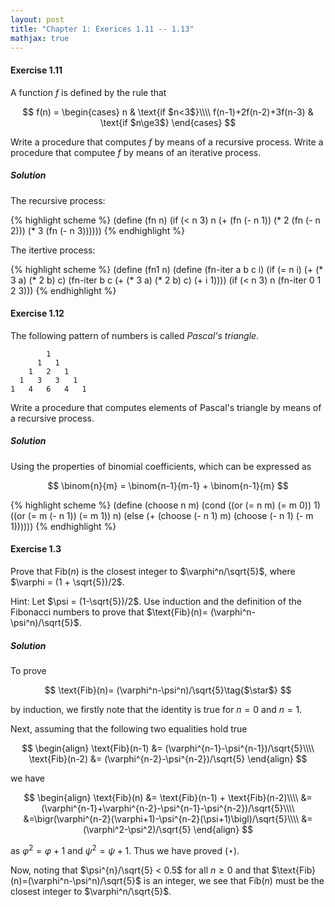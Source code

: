 ```yaml
---
layout: post
title: "Chapter 1: Exerices 1.11 -- 1.13"
mathjax: true
---
```


#### Exercise 1.11
A function $f$ is defined by the rule that

$$
f(n) = \begin{cases}
  n & \text{if $n<3$}\\\\
  f(n-1)+2f(n-2)+3f(n-3) & \text{if $n\ge3$}
  \end{cases}
$$

Write a procedure that computes $f$ by means of a recursive process.
Write a procedure that computee $f$ by means of an iterative process.

##### Solution
The recursive process:

{% highlight scheme %}
(define (fn n)
    (if (< n 3)
        n
        (+ (fn (- n 1))
           (* 2 (fn (- n 2)))
           (* 3 (fn (- n 3))))))
{% endhighlight %}

The itertive process:

{% highlight scheme %}
(define (fn1 n)
    (define (fn-iter a b c i)
        (if (= n i)
            (+ (* 3 a) (* 2 b) c)
            (fn-iter b c (+ (* 3 a) (* 2 b) c) (+ i 1))))
    (if (< n 3)
        n
        (fn-iter 0 1 2 3)))
{% endhighlight %}

#### Exercise 1.12
The following pattern of numbers is called _Pascal's triangle_.

            1
          1   1
        1   2   1
      1   3   3   1
    1   4   6   4   1
Write a procedure that computes elements of Pascal's triangle by
means of a recursive process.

##### Solution
Using the properties of binomial coefficients, which can be expressed
as

$$
\binom{n}{m} = \binom{n-1}{m-1} + \binom{n-1}{m}
$$

{% highlight scheme %}
(define (choose n m)
    (cond ((or (= n m) (= m 0)) 1)
          ((or (= m (- n 1)) (= m 1)) n)
          (else (+ (choose (- n 1) m)
                   (choose (- n 1) (- m 1))))))
{% endhighlight %}

#### Exercise 1.3
Prove that $\text{Fib}(n)$ is the closest integer to
$\varphi^n/\sqrt{5}$, where $\varphi = (1 + \sqrt{5})/2$.

Hint: Let $\psi = (1-\sqrt{5})/2$. Use induction and the definition of
the Fibonacci numbers to prove that
$\text{Fib}(n)= (\varphi^n-\psi^n)/\sqrt{5}$.

##### Solution
To prove

$$
\text{Fib}(n)= (\varphi^n-\psi^n)/\sqrt{5}\tag{$\star$}
$$

by induction, we firstly note that the identity is true for $n=0$ and
$n=1$.

Next, assuming that the following two equalities hold true

$$
\begin{align}
\text{Fib}(n-1) &= (\varphi^{n-1}-\psi^{n-1})/\sqrt{5}\\\\
\text{Fib}(n-2) &= (\varphi^{n-2}-\psi^{n-2})/\sqrt{5}
\end{align}
$$

we have

$$
\begin{align}
\text{Fib}(n) &= \text{Fib}(n-1) + \text{Fib}(n-2)\\\\
  &=(\varphi^{n-1}+\varphi^{n-2}-\psi^{n-1}-\psi^{n-2})/\sqrt{5}\\\\
  &=\bigr(\varphi^{n-2}(\varphi+1)-\psi^{n-2}(\psi+1)\bigl)/\sqrt{5}\\\\
  &=(\varphi^2-\psi^2)/\sqrt{5}
\end{align}
$$

as $\varphi^2=\varphi + 1$ and $\psi^2 = \psi + 1$. Thus we have proved
$(\star)$.

Now, noting that $\psi^{n}/\sqrt{5} < 0.5$ for all $n\ge0$ and that
$\text{Fib}(n)=(\varphi^n-\psi^n)/\sqrt{5}$ is an integer, we see
that $\text{Fib}(n)$ must be the closest integer to
$\varphi^n/\sqrt{5}$.

